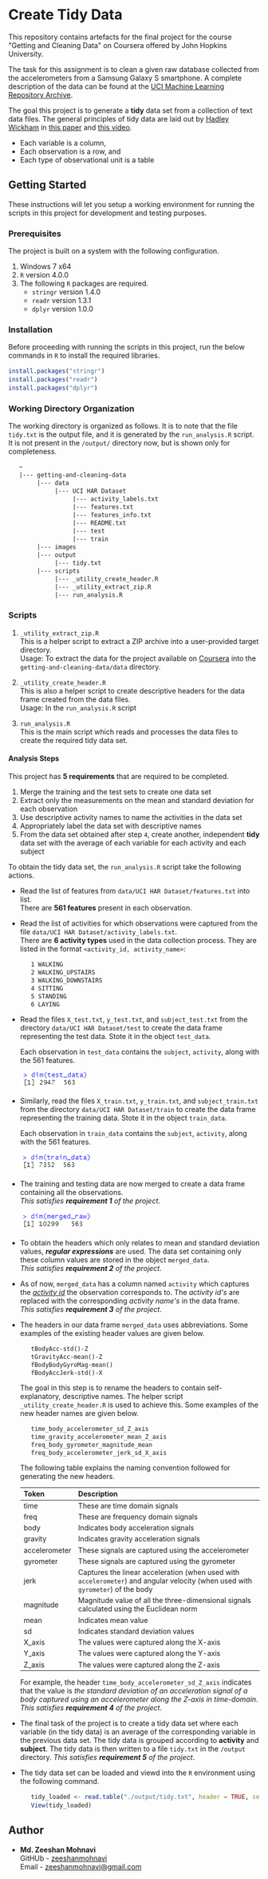 # Create Tidy Data

This repository contains artefacts for the final project for the course "Getting and Cleaning Data" on Coursera offered by John Hopkins University.  

The task for this assignment is to clean a given raw database collected from the accelerometers from a Samsung Galaxy S smartphone. A complete description of the data can be found at the [UCI Machine Learning Repository Archive](http://archive.ics.uci.edu/ml/datasets/Human+Activity+Recognition+Using+Smartphones).  

The goal this project is to generate a **tidy** data set from a collection of text data files. The general principles of tidy data are laid out by [Hadley Wickham](http://had.co.nz/) in [this paper](https://vita.had.co.nz/papers/tidy-data.pdf) and [this video](http://vimeo.com/33727555).  

- Each variable is a column,
- Each observation is a row, and
- Each type of observational unit is a table
  
## Getting Started

These instructions will let you setup a working environment for running the scripts in this project for development and testing purposes.  

### Prerequisites

The project is built on a system with the following configuration.  

1. Windows 7 x64
2. `R` version 4.0.0
3. The following `R` packages are required.
   * `stringr` version 1.4.0
   * `readr` version 1.3.1
   * `dplyr` version 1.0.0
   
   
### Installation

Before proceeding with running the scripts in this project, run the below commands in `R` to install the required libraries.  

```r
install.packages("stringr")
install.packages("readr")
install.packages("dplyr")
```  

### Working Directory Organization

The working directory is organized as follows. It is to note that the file `tidy.txt` is the output file, and it is generated by the `run_analysis.R` script. It is not present in the `/output/` directory now, but is shown only for completeness.  

```
   ~
   |--- getting-and-cleaning-data
        |--- data
             |--- UCI HAR Dataset
                  |--- activity_labels.txt
                  |--- features.txt
                  |--- features_info.txt
                  |--- README.txt
                  |--- test
                  |--- train
        |--- images
        |--- output
             |--- tidy.txt
        |--- scripts
             |--- _utility_create_header.R
             |--- _utility_extract_zip.R
             |--- run_analysis.R
```  

### Scripts

1. `_utility_extract_zip.R`  
    This is a helper script to extract a ZIP archive into a user-provided target directory.  
    Usage: To extract the data for the project available on [Coursera](https://d396qusza40orc.cloudfront.net/getdata%2Fprojectfiles%2FUCI%20HAR%20Dataset.zip) into the `getting-and-cleaning-data/data` directory.

2. `_utility_create_header.R`  
    This is also a helper script to create descriptive headers for the data frame created from the data files.  
    Usage: In the `run_analysis.R` script

3. `run_analysis.R`  
    This is the main script which reads and processes the data files to create the required tidy data set. 
  
  
#### Analysis Steps

This project has **5 requirements** that are required to be completed.  

1. Merge the training and the test sets to create one data set
2. Extract only the measurements on the mean and standard deviation for each observation
3. Use descriptive activity names to name the activities in the data set
4. Appropriately label the data set with descriptive names
5. From the data set obtained after step `4`, create another, independent **tidy** data set with the average of each variable for each activity and each subject  
   
  
To obtain the tidy data set, the `run_analysis.R` script take the following actions.  

- Read the list of features from `data/UCI HAR Dataset/features.txt` into  list.  
  There are **561 features** present in each observation.
- Read the list of activities for which observations were captured from the file `data/UCI HAR Dataset/activity_labels.txt`.  
  There are **6 activity types** used in the data collection process. They are listed in the format `<activity_id, activity_name>`:
  
  <a name=activity></a>
  
  ```
     1 WALKING
     2 WALKING_UPSTAIRS
     3 WALKING_DOWNSTAIRS
     4 SITTING
     5 STANDING
     6 LAYING
  ```

- Read the files `X_test.txt`, `y_test.txt`, and `subject_test.txt` from the directory `data/UCI HAR Dataset/test` to create the data frame representing the test data. Stote it in the object `test_data`.  
     
  Each observation in `test_data` contains the `subject`, `activity`, along with the 561 features.
     
  ![](./images/test_data.png)
     
- Similarly, read the files `X_train.txt`, `y_train.txt`, and `subject_train.txt` from the directory `data/UCI HAR Dataset/train` to create the data frame representing the training data. Stote it in the object `train_data`.  
     
  Each observation in `train_data` contains the `subject`, `activity`, along with the 561 features.
     
  ![](./images/train_data.png)
     
- The training and testing data are now merged to create a data frame containing all the observations.  
  *This satisfies __requirement 1__ of the project*.
     
  ![](./images/merged_raw.png)
     
- To obtain the headers which only relates to mean and standard deviation values, ***regular expressions*** are used. The data set containing only these column values are stored in the object `merged_data`.  
*This satisfies __requirement 2__ of the project*.
     
- As of now, `merged_data` has a column named `activity` which captures the [*activity id*](#activity) the observation corresponds to. The *activity id's* are replaced with the corresponding *activity name's* in the data frame.  
  *This satisfies __requirement 3__ of the project*.
     
- The headers in our data frame `merged_data` uses abbreviations. Some examples of the existing header values are given below.
     
  ```
     tBodyAcc-std()-Z
     tGravityAcc-mean()-Z
     fBodyBodyGyroMag-mean()
     fBodyAccJerk-std()-X
  ```
  The goal in this step is to rename the headers to contain self-explanatory, descriptive names. The helper script `_utility_create_header.R` is used to achieve this. Some examples of the new header names are given below.  
          
  ```
     time_body_accelerometer_sd_Z_axis
     time_gravity_accelerometer_mean_Z_axis
     freq_body_gyrometer_magnitude_mean
     freq_body_accelerometer_jerk_sd_X_axis
  ```
     
  The following table explains the naming convention followed for generating the new headers.
     
  <a name=token-desc></a>
     
  | **Token** | **Description** |
  |-----------|-----------------|
  | time | These are time domain signals |
  | freq | These are frequency domain signals |
  | body | Indicates body acceleration signals |
  | gravity | Indicates gravity acceleration signals |
  | accelerometer | These signals are captured using the accelerometer |
  | gyrometer | These signals are captured using the gyrometer |
  | jerk | Captures the linear acceleration (when used with `accelerometer`) and angular velocity (when used with `gyrometer`) of the body |
  | magnitude | Magnitude value of all the three-dimensional signals calculated using the Euclidean norm |
  | mean | Indicates mean value |
  | sd | Indicates standard deviation values |
  | X_axis | The values were captured along the X-axis |
  | Y_axis | The values were captured along the Y-axis |
  | Z_axis | The values were captured along the Z-axis |
     
     
  For example, the header `time_body_accelerometer_sd_Z_axis` indicates that the value is *the standard deviation of an acceleration signal of a body captured using an accelerometer along the Z-axis in time-domain*. 
  *This satisfies __requirement 4__ of the project*.
     
- The final task of the project is to create a tidy data set where each variable (in the tidy data) is an average of the corresponding variable in the previous data set. The tidy data is grouped according to **activity** and **subject**. The tidy data is then written to a file `tidy.txt` in the `/output` directory.
  *This satisfies __requirement 5__ of the project*.
     
- The tidy data set can be loaded and viewd into the `R` environment using the following command.
       
  ```r
     tidy_loaded <- read.table("./output/tidy.txt", header = TRUE, sep = " ")
     View(tidy_loaded)
  ```
       
## Author

- **Md. Zeeshan Mohnavi**  
  GitHUb - [zeeshanmohnavi](https://github.com/zeeshanmohnavi)  
  Email - <zeeshanmohnavi@gmail.com>
  
